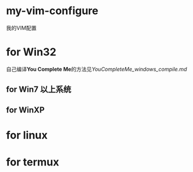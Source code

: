 # my-vim-configure
我的VIM配置

# for Win32
自己编译**You Complete Me**的方法见*YouCompleteMe_windows_compile.md*

## for Win7 以上系统

## for WinXP


# for linux

# for termux

